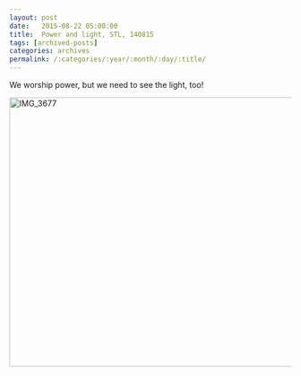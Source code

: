 ```yaml
---
layout: post
date:	2015-08-22 05:00:00
title:  Power and light, STL, 140815
tags: [archived-posts]
categories: archives
permalink: /:categories/:year/:month/:day/:title/
---
```

We worship power, but we need to see the light, too!

<a data-flickr-embed="true" href="https://www.flickr.com/photos/86494503@N00/19980434223/in/album-72157654961980614/" title="IMG_3677"><img src="https://farm6.staticflickr.com/5691/19980434223_4122da79f9_z.jpg" width="640" height="480" alt="IMG_3677"></a><script async="async" src="//embedr.flickr.com/assets/client-code.js" charset="utf-8"></script>
